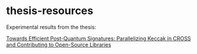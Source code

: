 # thesis-resources

Experimental results from the thesis:

[Towards Efficient Post-Quantum Signatures: Parallelizing Keccak in CROSS and Contributing to Open-Source Libraries](https://hdl.handle.net/10589/227057)

